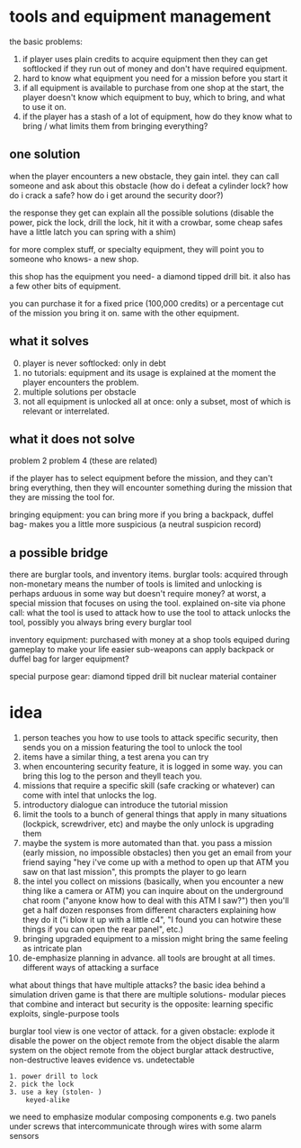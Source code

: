 # tools and equipment management

the basic problems:

1. if player uses plain credits to acquire equipment then they can get softlocked if they run out of money and don't have required equipment.
2. hard to know what equipment you need for a mission before you start it
3. if all equipment is available to purchase from one shop at the start, the player doesn't know which equipment to buy, which to bring, and what to use it on.
4. if the player has a stash of a lot of equipment, how do they know what to bring / what limits them from bringing everything?

## one solution

when the player encounters a new obstacle, they gain intel.
they can call someone and ask about this obstacle (how do i defeat a cylinder lock? how do i crack a safe? how do i get around the security door?)

the response they get can explain all the possible solutions
(disable the power, pick the lock, drill the lock, hit it with a crowbar, some cheap safes have a little latch you can spring with a shim)

for more complex stuff, or specialty equipment, they will point you to someone who knows- a new shop.

this shop has the equipment you need- a diamond tipped drill bit.
it also has a few other bits of equipment.

you can purchase it for a fixed price (100,000 credits) or a percentage cut of the mission you bring it on.
same with the other equipment.

## what it solves

0. player is never softlocked: only in debt
1. no tutorials: equipment and its usage is explained at the moment the player encounters the problem.
2. multiple solutions per obstacle
3. not all equipment is unlocked all at once: only a subset, most of which is relevant or interrelated.

## what it does not solve

problem 2
problem 4 (these are related)

if the player has to select equipment before the mission,
and they can't bring everything,
then they will encounter something during the mission that they are missing the tool for.

bringing equipment:
    you can bring more if you bring a backpack, duffel bag- makes you a little more suspicious (a neutral suspicion record)

## a possible bridge

there are burglar tools, and inventory items. 
burglar tools:
    acquired through non-monetary means
        the number of tools is limited and unlocking is perhaps arduous in some way but doesn't require money?
        at worst, a special mission that focuses on using the tool. 
    explained on-site via phone call:
        what the tool is used to attack
        how to use the tool to attack
        unlocks the tool, possibly
    you always bring every burglar tool

inventory equipment:
    purchased with money at a shop
    tools equiped during gameplay to make your life easier
    sub-weapons
    can apply backpack or duffel bag for larger equipment?

special purpose gear:
    diamond tipped drill bit
    nuclear material container





# idea

1. person teaches you how to use tools to attack specific security, then sends you on a mission featuring the tool
to unlock the tool
2. items have a similar thing, a test arena you can try
3. when encountering security feature, it is logged in some way. you can bring this log to the person and theyll teach
you.
4. missions that require a specific skill (safe cracking or whatever) can come with intel that unlocks the log.
5. introductory dialogue can introduce the tutorial mission
6. limit the tools to a bunch of general things that apply in many situations (lockpick, screwdriver, etc) and maybe the only unlock is upgrading them
7. maybe the system is more automated than that. you pass a mission (early mission, no impossible obstacles) then you get an email from your friend saying "hey i've come up with a method to open up that ATM you saw on that last mission", this prompts the player to go learn
8. the intel you collect on missions (basically, when you encounter a new thing like a camera or ATM) you can inquire about on the underground chat room ("anyone know how to deal with this ATM I saw?") then you'll get a half dozen responses from different characters explaining how they do it ("i blow it up with a little c4", "I found you can hotwire these things if you can open the rear panel", etc.)
9. bringing upgraded equipment to a mission might bring the same feeling as intricate plan
10. de-emphasize planning in advance. all tools are brought at all times. different ways of attacking a surface



what about things that have multiple attacks?
the basic idea behind a simulation driven game is that there are multiple solutions-
modular pieces that combine and interact
but security is the opposite: learning specific exploits, single-purpose tools

burglar tool view is one vector of attack. for a given obstacle:
    explode it
    disable the power
        on the object
        remote from the object
    disable the alarm system
        on the object
        remote from the object
    burglar attack
        destructive, non-destructive
        leaves evidence vs. undetectable
    
    1. power drill to lock
    2. pick the lock
    3. use a key (stolen- )
        keyed-alike



we need to emphasize modular composing components
e.g. two panels under screws that intercommunicate through wires with some alarm sensors